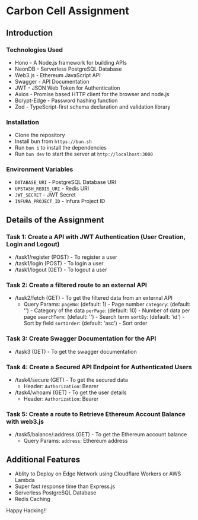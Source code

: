 # Carbon Cell Assignment

## Introduction

### Technologies Used

- Hono - A Node.js framework for building APIs
- NeonDB - Serverless PostgreSQL Database
- Web3.js - Ethereum JavaScript API
- Swagger - API Documentation
- JWT - JSON Web Token for Authentication
- Axios - Promise based HTTP client for the browser and node.js
- Bcrypt-Edge - Password hashing function
- Zod - TypeScript-first schema declaration and validation library

### Installation

- Clone the repository
- Install bun from `https://bun.sh`
- Run `bun i` to install the dependencies
- Run `bun dev` to start the server at `http://localhost:3000`

### Environment Variables

  - `DATABASE_URI`  - PostgreSQL Database URI
  - `UPSTASH_REDIS_URI` - Redis URI
  - `JWT_SECRET` - JWT Secret
  - `INFURA_PROJECT_ID` - Infura Project ID

## Details of the Assignment 

### Task 1: Create a API with JWT Authentication (User Creation, Login and Logout)

- /task1/register (POST) - To register a user
- /task1/login (POST) - To login a user
- /task1/logout (GET) - To logout a user

### Task 2: Create a filtered route to an external API

- /task2/fetch (GET) - To get the filtered data from an external API
    - Query Params:
        `pageNo`:  (default: 1) - Page number
        `category`: (default: '') - Category of the data
        `perPage`: (default: 10) - Number of data per page
        `searchTerm`: (default: '') - Search term
        `sortBy`: (default: 'id') - Sort by field
        `sortOrder`: (default: 'asc') - Sort order

### Task 3: Create Swagger Documentation for the API

- /task3 (GET) - To get the swagger documentation

### Task 4: Create a Secured API Endpoint for Authenticated Users

- /task4/secure (GET) - To get the secured data
    - Header:
        `Authorization`: Bearer <JWT>
- /task4/whoami (GET) - To get the user details
    - Header:
        `Authorization`: Bearer <JWT>
    
### Task 5: Create a route to Retrieve Ethereum Account Balance with web3.js

- /task5/balance/:address (GET) - To get the Ethereum account balance
    - Query Params:
        `address`: Ethereum address

## Additional Features

- Ablity to Deploy on Edge Network using Cloudflare Workers or AWS Lambda
- Super fast response time than Express.js
- Serverless PostgreSQL Database
- Redis Caching

Happy Hacking!!
